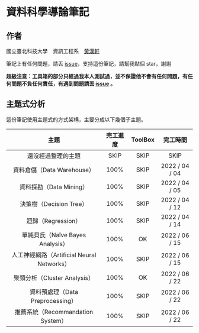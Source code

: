 # 資料科學導論筆記



## 作者

國立臺北科技大學　資訊工程系　[黃漢軒](https://ntut-xuan.github.io)

筆記上有任何問題，請丟 [issue](https://github.com/ntut-xuan/DataScienceNote/issues)，支持這份筆記，請幫我點個 star，謝謝



**超級注意：工具箱的部分只經過我本人測試過，並不保證他不會有任何問題，有任何問題不負任何責任，有遇到問題請丟 [issue](https://github.com/ntut-xuan/DataScienceNote/issues) 。**



## 主題式分析

這份筆記使用主題式的方式架構，主要分成以下幾個子主題。



|                    主題                    | 完工進度 | ToolBox |    完工時間    |
| :----------------------------------------: | :------: | :-----: | :------------: |
|             還沒經過整理的主題             |   SKIP   |  SKIP   |      SKIP      |
|         資料倉儲（Data Warehouse）         |   100%   |  SKIP   | 2022 / 04 / 04 |
|          資料探勘（Data Mining）           |   100%   |  SKIP   | 2022 / 04 / 05 |
|          決策樹（Decision Tree）           |   100%   |  SKIP   | 2022 / 04 / 12 |
|             迴歸（Regression）             |   100%   |  SKIP   | 2022 / 04 / 14 |
|      單純貝氏（Naïve Bayes Analysis）      |   100%   |   OK    | 2022 / 06 / 15 |
| 人工神經網路（Artificial Neural Networks） |   100%   |  SKIP   | 2022 / 06 / 15 |
|        聚類分析（Cluster Analysis）        |   100%   |   OK    | 2022 / 06 / 22 |
|      資料預處理（Data Preprocessing）      |   100%   |  SKIP   | 2022 / 06 / 22 |
|     推薦系統（Recommandation System）      |   100%   |  SKIP   | 2022 / 06 / 22 |

​	
